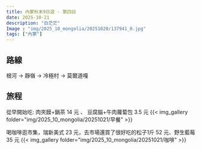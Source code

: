 ```yaml
---
title: 內蒙秋末9日遊 - 第四日
date: 2025-10-21
description: "白茫茫"
Image : "img/2025_10_mongolia/20251020/137941_0.jpg"
tags: ["內蒙"]
---
```


## 路線
根河 → 靜嶺 → 冷極村 → 莫爾道嘎 

## 旅程

從早開始吃: 肉夾饃+鍋茶 14 元 、 豆腐腦+牛肉蘿蔔包 3.5 元
{{< img_gallery  folder="img/2025_10_mongolia/20251021/早餐" >}}


喝咖啡逛市集，瑞新美式 23 元，去市場還買了很好吃的松子1斤 52 元、野生藍莓 35 元
{{< img_gallery  folder="img/2025_10_mongolia/20251021/咖啡" >}}
